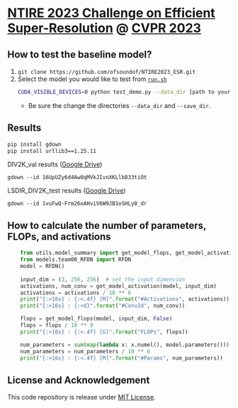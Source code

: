 # [NTIRE 2023 Challenge on Efficient Super-Resolution](https://cvlai.net/ntire/2023/) @ [CVPR 2023](https://cvpr2023.thecvf.com/)

## How to test the baseline model?

1. `git clone https://github.com/ofsoundof/NTIRE2023_ESR.git`
2. Select the model you would like to test from [`run.sh`](./run.sh)
    ```bash
    CUDA_VISIBLE_DEVICES=0 python test_demo.py --data_dir [path to your data dir] --save_dir [path to your save dir] --model_id 0
    ```
    - Be sure the change the directories `--data_dir` and `--save_dir`.
   
## Results
```bash
pip install gdown
pip install urllib3==1.25.11
```
DIV2K_val results ([Google Drive](https://drive.google.com/file/d/16UpUZy6d4Aw0qMVkJIvnXKLlb833tiOt/view?usp=sharing))
   
    gdown --id 16UpUZy6d4Aw0qMVkJIvnXKLlb833tiOt

LSDIR_DIV2K_test results ([Google Drive](https://drive.google.com/file/d/1vuFwQ-Frm26oAHviV6W9JB1oSHLy8_dr/view?usp=sharing))

    gdown --id 1vuFwQ-Frm26oAHviV6W9JB1oSHLy8_dr



   
## How to calculate the number of parameters, FLOPs, and activations

```python
    from utils.model_summary import get_model_flops, get_model_activation
    from models.team00_RFDN import RFDN
    model = RFDN()
    
    input_dim = (3, 256, 256)  # set the input dimension
    activations, num_conv = get_model_activation(model, input_dim)
    activations = activations / 10 ** 6
    print("{:>16s} : {:<.4f} [M]".format("#Activations", activations))
    print("{:>16s} : {:<d}".format("#Conv2d", num_conv))

    flops = get_model_flops(model, input_dim, False)
    flops = flops / 10 ** 9
    print("{:>16s} : {:<.4f} [G]".format("FLOPs", flops))

    num_parameters = sum(map(lambda x: x.numel(), model.parameters()))
    num_parameters = num_parameters / 10 ** 6
    print("{:>16s} : {:<.4f} [M]".format("#Params", num_parameters))
```

## License and Acknowledgement
This code repository is release under [MIT License](LICENSE). 
